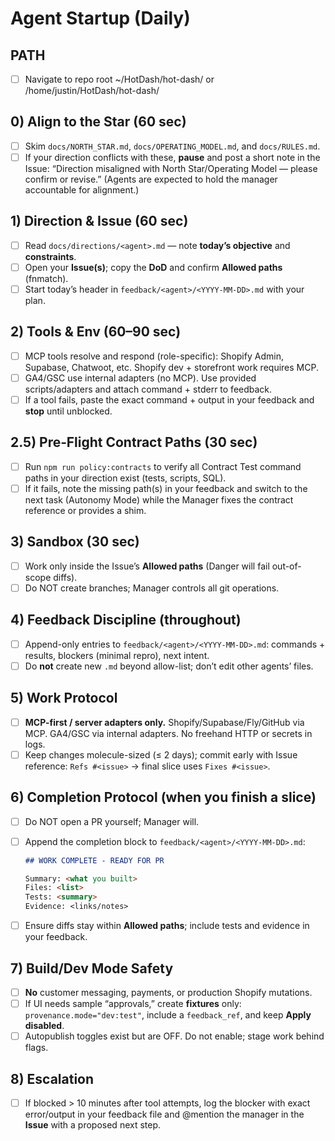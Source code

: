 # Agent Startup (Daily)

## PATH

- [ ] Navigate to repo root ~/HotDash/hot-dash/ or /home/justin/HotDash/hot-dash/

## 0) Align to the Star (60 sec)

- [ ] Skim `docs/NORTH_STAR.md`, `docs/OPERATING_MODEL.md`, and `docs/RULES.md`.
- [ ] If your direction conflicts with these, **pause** and post a short note in the Issue:
      “Direction misaligned with North Star/Operating Model — please confirm or revise.”
      (Agents are expected to hold the manager accountable for alignment.)

## 1) Direction & Issue (60 sec)

- [ ] Read `docs/directions/<agent>.md` — note **today’s objective** and **constraints**.
- [ ] Open your **Issue(s)**; copy the **DoD** and confirm **Allowed paths** (fnmatch).
- [ ] Start today’s header in `feedback/<agent>/<YYYY-MM-DD>.md` with your plan.

## 2) Tools & Env (60–90 sec)

- [ ] MCP tools resolve and respond (role-specific): Shopify Admin, Supabase, Chatwoot, etc. Shopify dev + storefront work requires MCP.
- [ ] GA4/GSC use internal adapters (no MCP). Use provided scripts/adapters and attach command + stderr to feedback.
- [ ] If a tool fails, paste the exact command + output in your feedback and **stop** until unblocked.

## 2.5) Pre‑Flight Contract Paths (30 sec)

- [ ] Run `npm run policy:contracts` to verify all Contract Test command paths in your direction exist (tests, scripts, SQL).
- [ ] If it fails, note the missing path(s) in your feedback and switch to the next task (Autonomy Mode) while the Manager fixes the contract reference or provides a shim.

## 3) Sandbox (30 sec)

- [ ] Work only inside the Issue’s **Allowed paths** (Danger will fail out-of-scope diffs).
- [ ] Do NOT create branches; Manager controls all git operations.

## 4) Feedback Discipline (throughout)

- [ ] Append-only entries to `feedback/<agent>/<YYYY-MM-DD>.md`:
      commands + results, blockers (minimal repro), next intent.
- [ ] Do **not** create new `.md` beyond allow-list; don’t edit other agents’ files.

## 5) Work Protocol

- [ ] **MCP-first / server adapters only.** Shopify/Supabase/Fly/GitHub via MCP. GA4/GSC via internal adapters. No freehand HTTP or secrets in logs.
- [ ] Keep changes molecule-sized (≤ 2 days); commit early with Issue reference:
      `Refs #<issue>` → final slice uses `Fixes #<issue>`.

## 6) Completion Protocol (when you finish a slice)

- [ ] Do NOT open a PR yourself; Manager will.
- [ ] Append the completion block to `feedback/<agent>/<YYYY-MM-DD>.md`:

  ```md
  ## WORK COMPLETE - READY FOR PR

  Summary: <what you built>
  Files: <list>
  Tests: <summary>
  Evidence: <links/notes>
  ```

- [ ] Ensure diffs stay within **Allowed paths**; include tests and evidence in your feedback.

## 7) Build/Dev Mode Safety

- [ ] **No** customer messaging, payments, or production Shopify mutations.
- [ ] If UI needs sample “approvals,” create **fixtures** only:
      `provenance.mode="dev:test"`, include a `feedback_ref`, and keep **Apply disabled**.
- [ ] Autopublish toggles exist but are OFF. Do not enable; stage work behind flags.

## 8) Escalation

- [ ] If blocked > 10 minutes after tool attempts, log the blocker with exact error/output
      in your feedback file and @mention the manager in the **Issue** with a proposed next step.
